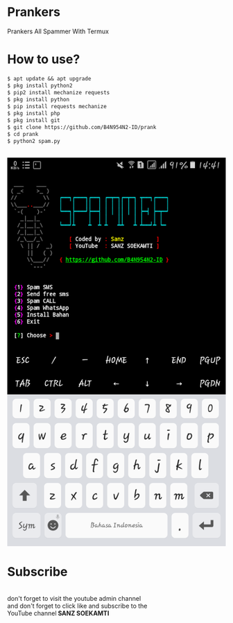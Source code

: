 # Prankers 
Prankers All Spammer With Termux

# How to use?

```
$ apt update && apt upgrade
$ pkg install python2
$ pip2 install mechanize requests
$ pkg install python
$ pip install requests mechanize
$ pkg install php
$ pkg install git
$ git clone https://github.com/B4N954N2-ID/prank
$ cd prank
$ python2 spam.py
```
<br />
<img src="https://github.com/B4N954N2-ID/prank/blob/master/Screenshot_20191210-144159.png" />


# Subscribe
<br>don't forget to visit the youtube admin channel<br> 
and don't forget to click like and subscribe to the<br>
YouTube channel<b> SANZ SOEKAMTI

